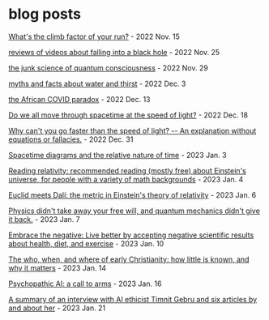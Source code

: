blog posts
=======

[What's the climb factor of your run?](climb_factor/index.md) - 2022 Nov. 15

[reviews of videos about falling into a black hole](black_hole_videos/index.md) - 2022 Nov. 25

[the junk science of quantum consciousness](quantum_consciousness/index.md) - 2022 Nov. 29

[myths and facts about water and thirst](drinking_water) - 2022 Dec. 3

[the African COVID paradox](african_covid_paradox) - 2022 Dec. 13

[Do we all move through spacetime at the speed of light?](moving_through_spacetime_at_c) - 2022 Dec. 18

[Why can't you go faster than the speed of light? -- An explanation without equations or fallacies.](faster_than_light) - 2022 Dec. 31

[Spacetime diagrams and the relative nature of time](spacetime_diagrams) - 2023 Jan. 3

[Reading relativity: recommended reading (mostly free) about Einstein's universe, for people with a variety of math backgrounds](reading_relativity) - 2023 Jan. 4

[Euclid meets Dalí: the metric in Einstein's theory of relativity](metric) - 2023 Jan. 6

[Physics didn't take away your free will, and quantum mechanics didn't give it back.](free_will) - 2023 Jan. 7

[Embrace the negative: Live better by accepting negative scientific results about health, diet, and exercise](negative_health) - 2023 Jan. 10

[The who, when, and where of early Christianity: how little is known, and why it matters](when_early_christianity) - 2023 Jan. 14

[Psychopathic AI: a call to arms](psychopathic_ai) - 2023 Jan. 16

[A summary of an interview with AI ethicist Timnit Gebru and six articles by and about her](gebru_summary) - 2023 Jan. 21

